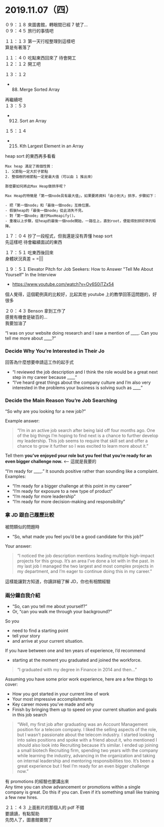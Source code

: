 # 2019.11.07（四）

０９：１８ 來圖書館，轉眼間已經 7 號了...  
０９：４５ 旅行的事情吧  

１１：１３ 第一天行程整理到這樣吧  
算是有著落了  

１１：４０ 吃點東西回來了  待會開工  
１２：１２ 開工吧  

１３：１２
- 88. Merge Sorted Array

再繼續吧  
１３：５３
- 912. Sort an Array

１５：１４
- 215. Kth Largest Element in an Array

heap sort 的東西再多看看  
```
Max heap 滿足了兩個性質：
1. 父節點一定大於子節點
2. 整個樹的根節點一定是最大值（可以由 1 推出來）

那麼要如何將此Max Heap做排序呢？

Max Heap的特徵是「第一個node具有最大值」，如果要將資料「由小到大」排序，步驟如下：

- 把「第一個node」和「最後一個node」互換位置。
- 假裝heap的「最後一個node」從此消失不見。
- 對「第一個node」進行MaxHeapify()。
- 重複以上步驟，從heap的最後一個node開始，一路往上，直到root，便能得到排好序的矩陣。
```

１７：０４ 抄了一段程式，但我還是沒有弄懂 heap sort  
先這樣吧  待會繼續面試的東西  

１７：５１ 吃東西後回來  
身體狀況真差 = =|||  


１９：５１ Elevator Pitch for Job Seekers: How to Answer "Tell Me About Yourself" In the Interview
- https://www.youtube.com/watch?v=Oy6S0iTZx54

個人覺得，這個範例真的比較好，比起其他 youtube 上的教學回答這問題的，好很多  

２０：４３ Benson 拿到工作了  
感覺有機會是破百的...  
我要加油了  

“I was on your website doing research and I
saw a mention of ____. Can you tell me more about ____?”

### Decide Why You’re Interested in Their Jo
回答為什麼想要申請這工作的起手式
- “I reviewed the job description and I think the role would be a great next step in my career because ____”
- “I’ve heard great things about the company culture and I’m also very interested in the problems your business is solving such as ____”

### Decide the Main Reason You’re Job Searching
“So why are you looking for a new job?”

Example answer:
> “I’m in an active job search after being laid off four months ago. One of the big things I’m hoping to find next is a chance to further develop my leadership. This job seems to require that skill set and offer a chance to grow it further so I was excited to learn more about it.”

Tell them **you’ve enjoyed your role but you feel that you’re ready for an even bigger challenge now.**  <-- 這就是我要的  

“I’m ready for ____.” It sounds positive rather than sounding like a complaint. Examples:
- “I’m ready for a bigger challenge at this point in my career”
- “I’m ready for exposure to a new type of product”
- “I’m ready for more leadership”
- “I’m ready for more decision-making and responsibility”

### 拿 JD 跟自己履歷比較
被問類似的問題時
- “So, what made you feel you’d be a good candidate for this job?”

Your answer:
> “I noticed the job description mentions leading multiple high-impact projects for this group. It’s an area I’ve done a lot with in the past. In my last job I managed the two largest and most complex projects in my department, and I’m eager to continue doing this in my career.”

這樣能讓對方知道，你讀詳細了解 JD，你也有相關經驗

### 兩分鐘自我介紹
- “So, can you tell me about yourself?”
- Or, “can you walk me through your background?”

So you
- need to find a starting point
- tell your story
- and arrive at your current situation.

If you have between one and ten years of experience, I’d recommend
- starting at the moment you graduated and joined the workforce.

> “I graduated with my degree in Finance in 2014 and then...”

Assuming you have some prior work experience, here are a few things to cover:
- How you got started in your current line of work
- Your most impressive accomplishments
- Key career moves you’ve made and why
- Finish by bringing them up to speed on your current situation and goals in this job search

> “Well, my first job after graduating was an Account Management position for a telecom company. I liked the selling aspects of the role, but I wasn’t passionate about the telecom industry. I started looking into sales positions and spoke with a friend about it, who mentioned I should also look into Recruiting because it’s similar. I ended up joining a small biotech Recruiting firm, spending two years with the company while learning the industry, advancing in the organization and taking on internal leadership and mentoring responsibilities too. It’s been a great experience but I feel I’m ready for an even bigger challenge now.”

有 promotions 的經驗也要講出來  
Any time you can show advancement or promotions within a single company is great. Do this if you can. Even if it’s something small like training a few new hires.

２１：４３ 上面影片的那個人的 pdf 不錯  
要讀讀，有點幫助  
先閃人了，圖書館要關了

